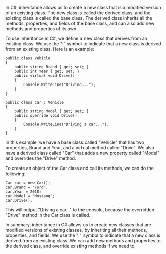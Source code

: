 In C#, inheritance allows us to create a new class that is a modified version of an existing class. The new class is called the derived class, and the existing class is called the base class. The derived class inherits all the methods, properties, and fields of the base class, and can also add new methods and properties of its own.

To use inheritance in C#, we define a new class that derives from an existing class. We use the ":" symbol to indicate that a new class is derived from an existing class. Here is an example:

```
public class Vehicle
{
    public string Brand { get; set; }
    public int Year { get; set; }
    public virtual void Drive()
    {
        Console.WriteLine("Driving...");
    }
}

public class Car : Vehicle
{
    public string Model { get; set; }
    public override void Drive()
    {
        Console.WriteLine("Driving a car...");
    }
}
```

In this example, we have a base class called "Vehicle" that has two properties, Brand and Year, and a virtual method called "Drive". We also have a derived class called "Car" that adds a new property called "Model" and overrides the "Drive" method.

To create an object of the Car class and call its methods, we can do the following:

```
Car car = new Car();
car.Brand = "Ford";
car.Year = 2018;
car.Model = "Mustang";
car.Drive();
```

This will output "Driving a car..." to the console, because the overridden "Drive" method in the Car class is called.

In summary, inheritance in C# allows us to create new classes that are modified versions of existing classes, by inheriting all their methods, properties, and fields. We use the ":" symbol to indicate that a new class is derived from an existing class. We can add new methods and properties to the derived class, and override existing methods if we need to.